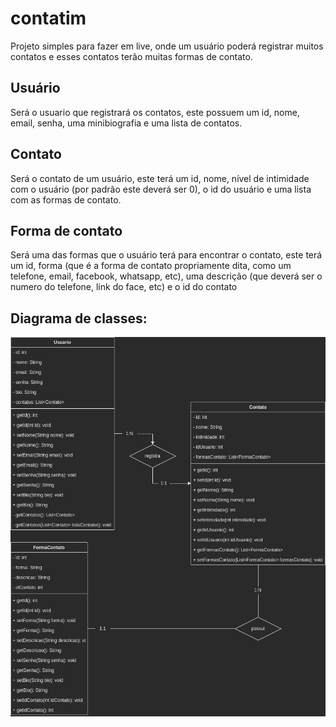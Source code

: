 # contatim

Projeto simples para fazer em live, onde um usuário poderá registrar muitos contatos e esses contatos terão muitas formas de contato.

## Usuário
Será o usuario que registrará os contatos, este possuem um id, nome, email, senha, uma minibiografia e uma lista de contatos.

## Contato
Será o contato de um usuário, este terá um id, nome, nível de intimidade com o usuário (por padrão este deverá ser 0), o id do usuário e uma lista com as formas de contato.

## Forma de contato
Será uma das formas que o usuário terá para encontrar o contato, este terá um id, forma (que é a forma de contato propriamente dita, como um telefone, email, facebook, whatsapp, etc), uma descrição (que deverá ser o numero do telefone, link do face, etc) e o id do contato

## Diagrama de classes:
![CLasses do projeto](https://github.com/boirods/contatim/blob/main/DiagramaContatin.png)